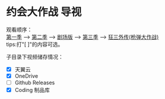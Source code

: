 # 约会大作战 导视

观看顺序：  
[第一季](第一季) --> [第二季](第二季) --> [剧场版](剧场版) --> [第三季](第三季) --> [狂三外传(枪弹大作战)](狂三外传(枪弹大作战))  
tips:打"[ ]"的内容可选。  

子目录下视频储存情况：

- [x] 天翼云
- [x] OneDrive
- [ ] Github Releases
- [x] Coding 制品库
